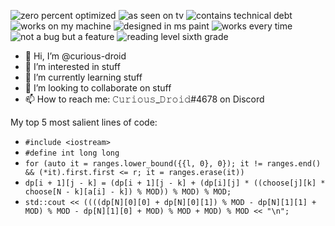 ![zero percent optimized](https://camo.githubusercontent.com/e158d275f52c9198639f6c9957b7fb397452d98ca77a1120c8113da6b38a282a/68747470733a2f2f666f7274686562616467652e636f6d2f696d616765732f6261646765732f302d70657263656e742d6f7074696d697a65642e737667)
![as seen on tv](https://camo.githubusercontent.com/352322bd8ecb2c923fdb63d7bcad59d77d5d37a6b897b4df151914c92f87a951/68747470733a2f2f666f7274686562616467652e636f6d2f696d616765732f6261646765732f61732d7365656e2d6f6e2d74762e737667)
![contains technical debt](https://camo.githubusercontent.com/7bd3ef45ba8bf8e2f17376360bd3fcf0b59ee710529fb546927b9646ff0d2b98/68747470733a2f2f666f7274686562616467652e636f6d2f696d616765732f6261646765732f636f6e7461696e732d746563686e6963616c2d646562742e737667)
![works on my machine](https://camo.githubusercontent.com/66b25ab542ae255f3782bba56595679faa52c6214ecbec8d38e3403d2e5a3d6b/68747470733a2f2f666f7274686562616467652e636f6d2f696d616765732f6261646765732f776f726b732d6f6e2d6d792d6d616368696e652e737667)
![designed in ms paint](https://camo.githubusercontent.com/8765d13811fe9edc436529984ace238ab57eadb7450060125e1cb5cbe3015ffa/68747470733a2f2f666f7274686562616467652e636f6d2f696d616765732f6261646765732f64657369676e65642d696e2d6d732d7061696e742e737667)
![works every time](https://camo.githubusercontent.com/f17ac318b23d9894b2459d119c1878cc49a7828fcc7844b6039375c053d0d2ba/68747470733a2f2f666f7274686562616467652e636f6d2f696d616765732f6261646765732f36302d70657263656e742d6f662d7468652d74696d652d776f726b732d65766572792d74696d652e737667)
![not a bug but a feature](https://camo.githubusercontent.com/851ff08a9d351cd8176a7996e387d286dcdabc1a299d946f7de0609582d8c08c/68747470733a2f2f666f7274686562616467652e636f6d2f696d616765732f6261646765732f6e6f742d612d6275672d612d666561747572652e737667)
![reading level sixth grade](https://camo.githubusercontent.com/7d272112074d60583d23dd7182aca9025e42a25ce92f494e8b22a07a3b987afa/68747470733a2f2f666f7274686562616467652e636f6d2f696d616765732f6261646765732f72656164696e672d3674682d67726164652d6c6576656c2e737667)

- 👋 Hi, I’m @curious-droid
- 👀 I’m interested in stuff
- 🌱 I’m currently learning stuff
- 💞️ I’m looking to collaborate on stuff
- 📫 How to reach me: 𝙲𝚞𝚛𝚒𝚘𝚞𝚜_𝙳𝚛𝚘𝚒𝚍#4678 on Discord

<!---
curious-droid/curious-droid is a ✨ special ✨ repository because its `README.md` (this file) appears on your GitHub profile.
You can click the Preview link to take a look at your changes.
--->

My top 5 most salient lines of code:
- ```#include <iostream>```
- ```#define int long long```
- ```for (auto it = ranges.lower_bound({{l, 0}, 0}); it != ranges.end() && (*it).first.first <= r; it = ranges.erase(it))```
- ```dp[i + 1][j - k] = (dp[i + 1][j - k] + (dp[i][j] * ((choose[j][k] * choose[N - k][a[i] - k]) % MOD)) % MOD) % MOD;```
- ```std::cout << ((((dp[N][0][0] + dp[N][0][1]) % MOD - dp[N][1][1] + MOD) % MOD - dp[N][1][0] + MOD) % MOD + MOD) % MOD << "\n";```
